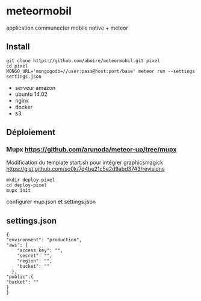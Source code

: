 # meteormobil
application communecter mobile native + meteor 

## Install

```
git clone https://github.com/aboire/meteormobil.git pixel
cd pixel
MONGO_URL='mongogodb=//user:pass@host:port/base' meteor run --settings settings.json
```

* serveur amazon 
* ubuntu 14.02
* nginx
* docker
* s3

## Déploiement 
### Mupx https://github.com/arunoda/meteor-up/tree/mupx
Modification du template start.sh pour intégrer graphicsmagick 
https://gist.github.com/so0k/7d4be21c5e2d9abd3743/revisions
```
mkdir deploy-pixel
cd deploy-pixel
mupx init
```

configurer mup.json et settings.json


## settings.json
```
{
"environment": "production",
"aws": {
    "access_key": "",
    "secret": "",
    "region": "",
    "bucket": ""
  },
"public":{
"bucket": ""
}
}

```
